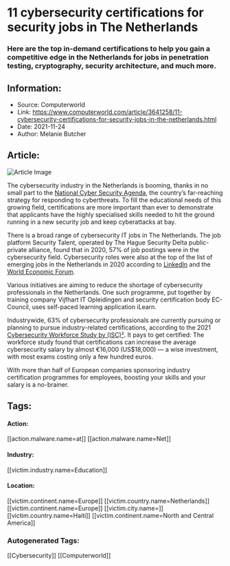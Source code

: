# 11 cybersecurity certifications for security jobs in The Netherlands
### Here are the top in-demand certifications to help you gain a competitive edge in the Netherlands for jobs in penetration testing, cryptography, security architecture, and much more.

## Information:
+ Source: Computerworld
+ Link: https://www.computerworld.com/article/3641258/11-cybersecurity-certifications-for-security-jobs-in-the-netherlands.html
+ Date: 2021-11-24
+ Author: Melanie Butcher


## Article:
![Article Image](https://images.idgesg.net/images/article/2021/05/software_development_lifecycle_developers_programmers_coding_code_by_seventyfour_shutterstock_1774612514_royalty-free_digital-only_2400x1600-100890354-large.jpg?auto=webp&quality=85,70)

The cybersecurity industry in the Netherlands is booming, thanks in no small part to the [National Cyber Security Agenda](https://www.enisa.europa.eu/news/member-states/CSAgenda_EN.pdf), the country’s far-reaching strategy for responding to cyberthreats. To fill the educational needs of this growing field, certifications are more important than ever to demonstrate that applicants have the highly specialised skills needed to hit the ground running in a new security job and keep cyberattacks at bay.

There is a broad range of cybersecurity IT jobs in The Netherlands. The job platform Security Talent, operated by The Hague Security Delta public-private alliance, found that in 2020, 57% of job postings were in the cybersecurity field. Cybersecurity roles were also at the top of the list of emerging jobs in the Netherlands in 2020 according to [LinkedIn](https://business.linkedin.com/talent-solutions/emerging-jobs-report/emerging-jobs-report-netherlands) and the [World Economic Forum](https://www3.weforum.org/docs/WEF_Future_of_Jobs_2020.pdf).

Various initiatives are aiming to reduce the shortage of cybersecurity professionals in the Netherlands. One such programme, put together by training company Vijfhart IT Opleidingen and security certification body EC-Council, uses self-paced learning application iLearn.

Industrywide, 63% of cybersecurity professionals are currently pursuing or planning to pursue industry-related certifications, according to the 2021 [Cybersecurity Workforce Study by (ISC)²](https://www.isc2.org/Research/Workforce-Study). It pays to get certified: The workforce study found that certifications can increase the average cybersecurity salary by almost €16,000 (US$18,000) — a wise investment, with most exams costing only a few hundred euros.

With more than half of European companies sponsoring industry certification programmes for employees, boosting your skills and your salary is a no-brainer.






## Tags:

#### Action:
[[action.malware.name=at]] [[action.malware.name=Net]]

#### Industry:
[[victim.industry.name=Education]]

#### Location:
[[victim.continent.name=Europe]] [[victim.country.name=Netherlands]] [[victim.continent.name=Europe]] [[victim.city.name=]] [[victim.country.name=Haiti]] [[victim.continent.name=North and Central America]]

### Autogenerated Tags:
[[Cybersecurity]] [[Computerworld]]

